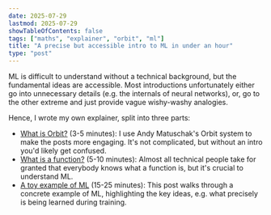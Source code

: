 ```yaml
---
date: 2025-07-29
lastmod: 2025-07-29
showTableOfContents: false
tags: ["maths", "explainer", "orbit", "ml"]
title: "A precise but accessible intro to ML in under an hour"
type: "post"
---
```


ML is difficult to understand without a technical background, but the fundamental ideas are accessible.
Most introductions unfortunately either go into unnecessary details (e.g. the internals of neural networks), or, go to the other extreme and just provide vague wishy-washy analogies.

Hence, I wrote my own explainer, split into three parts:
- [What is Orbit?](../what-is-orbit) (3-5 minutes): I use Andy Matuschak's Orbit system to make the posts more engaging. It's not complicated, but without an intro you'd likely get confused.
- [What is a function?](../what-is-a-function) (5-10 minutes): Almost all technical people take for granted that everybody knows what a function is, but it's crucial to understand ML.
- [A toy example of ML](../toy-example-of-ml) (15-25 minutes): This post walks through a concrete example of ML, highlighting the key ideas, e.g. what precisely is being learned during training.
